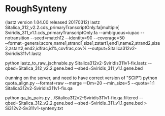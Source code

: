 # RoughSynteny

(lastz version 1.04.00 released 20170312)
lastz Sitalica_312_v2.2.cds_primaryTranscriptOnly.fa[multiple] Sviridis_311_v1.1.cds_primaryTranscriptOnly.fa --ambiguous=iupac --notransition --seed=match12 --identity=90 --coverage=50 ‑‑format=general:score,name1,strand1,size1,zstart1,end1,name2,strand2,size2,zstart2,end2,idfrac,id%,covfrac,cov% --output=Sitalica312v2-Sviridis311v1.lastz

python lastz_to_raw_jschnable.py Sitalica312v2-Sviridis311v1-fix.lastz --qbed=Sitalica_312_v2.2.gene.bed --sbed=Sviridis_311_v1.1.gene.bed

(running on the server, and need to have correct version of "SCIP")
python quota_align.py --format=raw --merge --Dm=20 --min_size=5 --quota=1:1 Sitalica312v2-Sviridis311v1-fix.qa

python qa_to_pairs.py ../Sitalica312v2-Sviridis311v1-fix.qa.filtered --qbed=Sitalica_312_v2.2.gene.bed --sbed=Sviridis_311_v1.1.gene.bed > Si312v2-Sv311v1-synteny.txt
